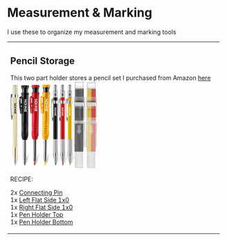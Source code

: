 # Measurement & Marking

I use these to organize my measurement and marking tools

<table>
<tr>
<td>

## Pencil Storage

This two part holder stores a pencil set I purchased from Amazon [here](https://amzn.to/3VpAreI)<br>
<img src="pencils.jpg" alt="Pencil Set" width="200"/>

RECIPE:

2x [Connecting Pin](../DDD/4x10x8mm%20Pin.stl)<br>
1x [Left Flat Side 1x0](../DDD/FlatSides/1x0%20%20Flat%20Left.stl)<br>
1x [Right Flat Side 1x0](../DDD/FlatSides/1x0%20Flat%20Right.stl)<br>
1x [Pen Holder Top](./Pen%20Holder%20Top.stl)<br>
1x [Pen Holder Bottom](./Pen%20Holder%20Bottom.stl)

</td>
<td>

</table>

